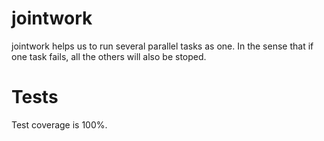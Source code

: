 # jointwork
jointwork helps us to run several parallel tasks as one. In the sense that if
one task fails, all the others will also be stoped.

# Tests
Test coverage is 100%.